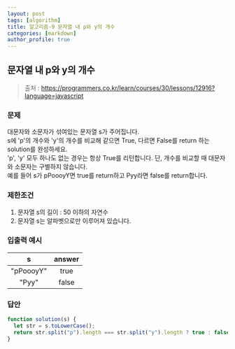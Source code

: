 ```yaml
---
layout: post
tags: [algorithm]
title: 알고리즘-9 문자열 내 p와 y의 개수
categories: [markdown]
author_profile: true
---
```


## 문자열 내 p와 y의 개수

> 출처 : <https://programmers.co.kr/learn/courses/30/lessons/12916?language=javascript>

### 문제

대문자와 소문자가 섞여있는 문자열 s가 주어집니다.  
s에 'p'의 개수와 'y'의 개수를 비교해 같으면 True, 다르면 False를 return 하는 solution를 완성하세요.  
'p', 'y' 모두 하나도 없는 경우는 항상 True를 리턴합니다. 단, 개수를 비교할 때 대문자와 소문자는 구별하지 않습니다.  
예를 들어 s가 pPoooyY면 true를 return하고 Pyy라면 false를 return합니다.

### 제한조건

1. 문자열 s의 길이 : 50 이하의 자연수
2. 문자열 s는 알파벳으로만 이루어져 있습니다.

### 입출력 예시

|     s     | answer |
| :-------: | :----: |
| "pPoooyY" |  true  |
|   "Pyy"   | false  |

### 답안

```javascript
function solution(s) {
  let str = s.toLowerCase();
  return str.split("p").length === str.split("y").length ? true : false;
}
```
